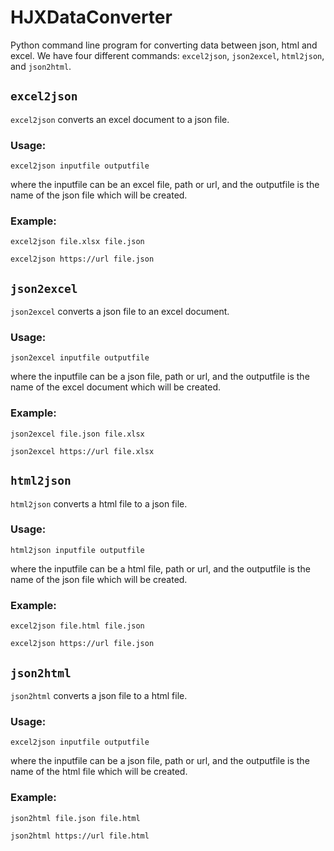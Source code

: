 # HJXDataConverter

Python command line program for converting data between json, html and excel. We have four different commands: `excel2json`, `json2excel`, `html2json`, and `json2html`.

## `excel2json`
`excel2json` converts an excel document to a json file.

### Usage:
```
excel2json inputfile outputfile
```
where the inputfile can be an excel file, path or url, and the outputfile is the name of the json file which will be created.

### Example:
```
excel2json file.xlsx file.json
```
```
excel2json https://url file.json
```


## `json2excel`
`json2excel` converts a json file to an excel document.

### Usage:
```
json2excel inputfile outputfile
```
where the inputfile can be a json file, path or url, and the outputfile is the name of the excel document which will be created.

### Example:
```
json2excel file.json file.xlsx
```
```
json2excel https://url file.xlsx
```


## `html2json`
`html2json` converts a html file to a json file.

### Usage:
```
html2json inputfile outputfile
```
where the inputfile can be a html file, path or url, and the outputfile is the name of the json file which will be created.

### Example:
```
excel2json file.html file.json
```
```
excel2json https://url file.json
```

## `json2html`
`json2html` converts a json file to a html file.

### Usage:
```
excel2json inputfile outputfile
```
where the inputfile can be a json file, path or url, and the outputfile is the name of the html file which will be created.

### Example:
```
json2html file.json file.html
```
```
json2html https://url file.html
```
